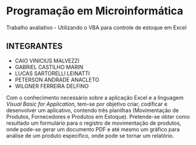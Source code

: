 # Programação em Microinformática
Trabalho avaliativo - Utilizando o VBA para controle de estoque em Excel

INTEGRANTES 
------------
- CAIO VINICIUS MALVEZZI
- GABRIEL CASTILHO MARIN
- LUCAS SARTORELLI LEINATTI
- PETERSON ANDRADE ANACLETO
- WILGNER FERREIRA DELFINO 



Com o conhecimento necessário sobre a aplicação Excel e a linguagem _*Visual Basic for Application*_, tem-se por objetivo criar, codificar e desenvolver um aplicativo, contendo três planilhas (Movimentação de Produtos, Fornecedores e Produtos em Estoque). Pretende-se obter como resultado um formulário para o registro de movimentação de produtos, onde pode-se gerar um documento PDF e até mesmo um gráfico para análise de um produto especifico, onde pode se tornar um relatório.
